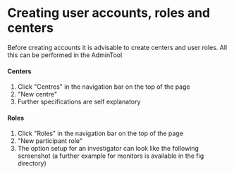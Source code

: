 # Creating user accounts, roles and centers 

Before creating accounts it is advisable to create centers and user roles. All this can be performed in the AdminTool

#### Centers

1. Click "Centres" in the navigation bar on the top of the page
2. "New centre"
3. Further specifications are self explanatory

#### Roles

1. Click "Roles" in the navigation bar on the top of the page
2. "New participant role"
3. The option setup for an investigator can look like the following screenshot (a further example for monitors is available in the fig directory)



